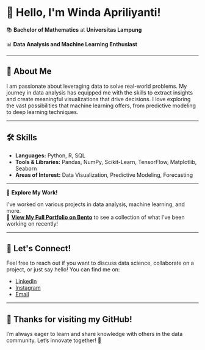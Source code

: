 # 👋 Hello, I'm Winda Apriliyanti!

📚 **Bachelor of Mathematics** at **Universitas Lampung**

📊 **Data Analysis and Machine Learning Enthusiast**

---

## 🚀 About Me

I am passionate about leveraging data to solve real-world problems. My journey in data analysis has equipped me with the skills to extract insights and create meaningful visualizations that drive decisions. I love exploring the vast possibilities that machine learning offers, from predictive modeling to deep learning techniques.

---

## 🛠 Skills

- **Languages:** Python, R, SQL
- **Tools & Libraries:** Pandas, NumPy, Scikit-Learn, TensorFlow, Matplotlib, Seaborn
- **Areas of Interest:** Data Visualization, Predictive Modeling, Forecasting

---

🌟 **Explore My Work!**

I've worked on various projects in data analysis, machine learning, and more.  
🔗 [**View My Full Portfolio on Bento**](https://bento.me/winda-apriliyanti) to see a collection of what I’ve been working on recently!

---

## 🤝 Let's Connect!

Feel free to reach out if you want to discuss data science, collaborate on a project, or just say hello! You can find me on:

- [LinkedIn](https://www.linkedin.com/in/windaapriliyanti/)
- [Instagram](https://www.instagram.com/wndaprilia)
- [Email](wndapriliyanti@gmail.com)

---

## 🎉 Thanks for visiting my GitHub!

I’m always eager to learn and share knowledge with others in the data community. Let’s innovate together! 🌟
